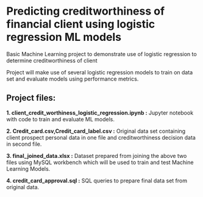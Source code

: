 # Predicting creditworthiness of financial client using logistic regression ML models

Basic Machine Learning project to demonstrate use of logistic regression to determine creditworthiness of client


Project will make use of several logistic regression models to train on data set and evaluate models using performance metrics.


## Project files:
**1. client_credit_worthiness_logistic_regression.ipynb :** Jupyter notebook with code to train and evaluate ML models.

**2. Credit_card.csv,Credit_card_label.csv :** Original data set containing client prospect personal data in one file and creditworthiness decision data in second file.

**3. final_joined_data.xlsx :** Dataset prepared from joining the above two files using MySQL workbench which will be used to train and test Machine Learning Models.

**4. credit_card_approval.sql :** SQL queries to prepare final data set from original data.
